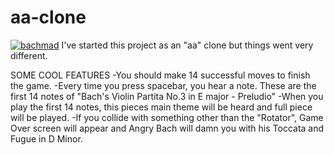# aa-clone
<a href="https://imgbb.com/"><img src="https://i.ibb.co/GRcTKws/bachmad.gif" alt="bachmad" border="0"></a>
I've started this project as an "aa" clone but things went very different.

SOME COOL FEATURES
-You should make 14 successful moves to finish the game.
-Every time you press spacebar, you hear a note. These are the first 14 notes of "Bach's Violin Partita No.3 in E major - Preludio"
-When you play the first 14 notes, this pieces main theme will be heard and full piece will be played.
-If you collide with something other than the "Rotator", Game Over screen will appear and Angry Bach will damn you with his Toccata and Fugue in D Minor.
